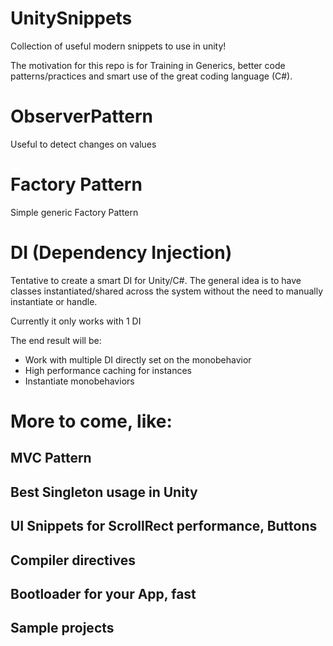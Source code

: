 # UnitySnippets

Collection of useful modern snippets to use in unity!

The motivation for this repo is for Training in Generics, better code patterns/practices and smart use of the great coding language (C#).

# ObserverPattern

Useful to detect changes on values

# Factory Pattern

Simple generic Factory Pattern

# DI (Dependency Injection)

Tentative to create a smart DI for Unity/C#. The general idea is to have classes instantiated/shared across the system without the need to manually instantiate or handle.

Currently it only works with 1 DI

The end result will be:

- Work with multiple DI directly set on the monobehavior
- High performance caching for instances
- Instantiate monobehaviors

# More to come, like:

## MVC Pattern
## Best Singleton usage in Unity
## UI Snippets for ScrollRect performance, Buttons
## Compiler directives
## Bootloader for your App, fast
## Sample projects


